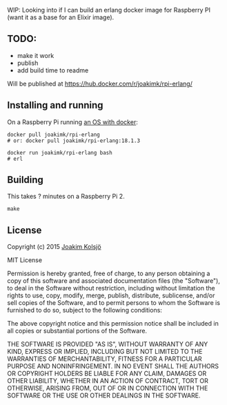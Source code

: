 WIP: Looking into if I can build an erlang docker image for Raspberry PI (want it as a base for an Elixir image).

## TODO:

- make it work
- publish
- add build time to readme

Will be published at https://hub.docker.com/r/joakimk/rpi-erlang/

## Installing and running

On a Raspberry Pi running [an OS with docker](http://blog.hypriot.com/downloads/):

    docker pull joakimk/rpi-erlang
    # or: docker pull joakimk/rpi-erlang:18.1.3
    
    docker run joakimk/rpi-erlang bash
    # erl

## Building

This takes ? minutes on a Raspberry Pi 2.

    make

## License

Copyright (c) 2015 [Joakim Kolsjö](https://twitter.com/joakimk)

MIT License

Permission is hereby granted, free of charge, to any person obtaining
a copy of this software and associated documentation files (the
"Software"), to deal in the Software without restriction, including
without limitation the rights to use, copy, modify, merge, publish,
distribute, sublicense, and/or sell copies of the Software, and to
permit persons to whom the Software is furnished to do so, subject to
the following conditions:

The above copyright notice and this permission notice shall be
included in all copies or substantial portions of the Software.

THE SOFTWARE IS PROVIDED "AS IS", WITHOUT WARRANTY OF ANY KIND,
EXPRESS OR IMPLIED, INCLUDING BUT NOT LIMITED TO THE WARRANTIES OF
MERCHANTABILITY, FITNESS FOR A PARTICULAR PURPOSE AND
NONINFRINGEMENT. IN NO EVENT SHALL THE AUTHORS OR COPYRIGHT HOLDERS BE
LIABLE FOR ANY CLAIM, DAMAGES OR OTHER LIABILITY, WHETHER IN AN ACTION
OF CONTRACT, TORT OR OTHERWISE, ARISING FROM, OUT OF OR IN CONNECTION
WITH THE SOFTWARE OR THE USE OR OTHER DEALINGS IN THE SOFTWARE.
